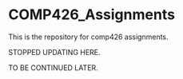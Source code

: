 # COMP426_Assignments
This is the repository for comp426 assignments.

STOPPED UPDATING HERE. 

TO BE CONTINUED LATER.
